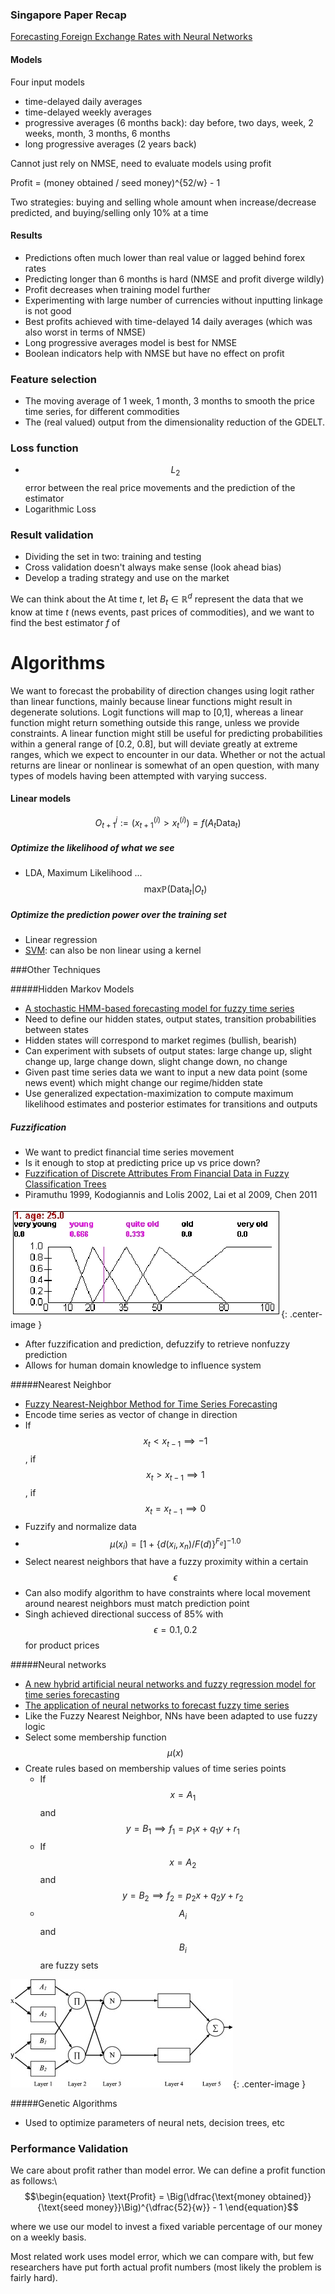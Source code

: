 ### Singapore Paper Recap

[Forecasting Foreign Exchange Rates with Neural Networks](http://liawww.epfl.ch/uploads/project_reports/report_282.pdf)

#### Models

Four input models

- time-delayed daily averages
- time-delayed weekly averages
- progressive averages (6 months back): day before, two days, week, 2 weeks, month, 3 months, 6 months
- long progressive averages (2 years back)

Cannot just rely on NMSE, need to evaluate models using profit

Profit = (money obtained / seed money)^{52/w} - 1

Two strategies: buying and selling whole amount when increase/decrease predicted, and buying/selling only 10% at a time

#### Results

- Predictions often much lower than real value or lagged behind forex rates
- Predicting longer than 6 months is hard (NMSE and profit diverge wildly)
- Profit decreases when training model further
- Experimenting with large number of currencies without inputting linkage is not good
- Best profits achieved with time-delayed 14 daily averages (which was also worst in terms of NMSE)
- Long progressive averages model is best for NMSE
- Boolean indicators help with NMSE but have no effect on profit




### Feature selection
- The moving average of 1 week, 1 month, 3 months to smooth the price time series, for different commodities
- The (real valued) output from the dimensionality reduction of the GDELT.

### Loss function
- $$L_2$$ error between the real price movements and the prediction of the estimator
- Logarithmic Loss

### Result validation
- Dividing the set in two: training and testing
- Cross validation doesn't always make sense (look ahead bias)
- Develop a trading strategy and use on the market

We can think about the 
At time $t$, let $B_t \in \mathbb{R}^d$ represent the data that we know at time $t$ (news events, past prices of commodities), and we want to find the best estimator $f$ of  

# Algorithms 

We want to forecast the probability of direction changes using logit rather than linear functions, mainly because linear functions might result in degenerate solutions. Logit functions will map to [0,1], whereas a linear function might return something outside this range, unless we provide constraints. A linear function might still be useful for predicting probabilities within a general range of [0.2, 0.8], but will deviate greatly at extreme ranges, which we expect to encounter in our data. Whether or not the actual returns are linear or nonlinear is somewhat of an open question, with many types of models having been attempted with varying success.


#### Linear models
$$O^j_{t+1} := (x_{t+1}^{(i)} > x_t^{(i)}) = f(A_t \text{Data}_t) $$

##### Optimize the likelihood of what we see

- LDA, Maximum Likelihood ... 
$$\text{max} \mathbb{P} (\text{Data}_t | O_t)$$

##### Optimize the prediction power over the training set
- Linear regression
- [SVM](http://www.researchgate.net/publication/4047521_SVM_based_models_for_predicting_foreign_currency_exchange_rates): can also be non linear using a kernel 
 

###Other Techniques

#####Hidden Markov Models

  - [A stochastic HMM-based forecasting model for fuzzy time series](http://www.ncbi.nlm.nih.gov/pubmed/20028637)
  - Need to define our hidden states, output states, transition probabilities between states
  - Hidden states will correspond to market regimes (bullish, bearish)
  - Can experiment with subsets of output states: large change up, slight change up, large change down, slight change down, no change
  - Given past time series data we want to input a new data point (some news event) which might change our regime/hidden state
  - Use generalized expectation-maximization to compute maximum likelihood estimates and posterior estimates for transitions and outputs
  

##### Fuzzification
- We want to predict financial time series movement
- Is it enough to stop at predicting price up vs price down?
- [Fuzzification of Discrete Attributes From Financial Data in Fuzzy Classification Trees](http://www.researchgate.net/publication/224599514_Fuzzification_of_Discrete_Attributes_From_Financial_Data_in_Fuzzy_Classification_Trees)
- Piramuthu 1999, Kodogiannis and Lolis 2002, Lai et al 2009, Chen 2011

![Fuzzification Example](/assets/fuzzification_example.jpg){: .center-image }

- After fuzzification and prediction, defuzzify to retrieve nonfuzzy prediction
- Allows for human domain knowledge to influence system

#####Nearest Neighbor
  - [Fuzzy Nearest-Neighbor Method for Time Series Forecasting](http://www.smartquant.com/references/TimeSeries/ts4.pdf)
  - Encode time series as vector of change in direction
  - If $$x_{t} < x_{t-1} \implies -1$$, if $$x_{t} > x_{t-1} \implies 1$$, if $$x_{t} = x_{t-1} \implies 0$$
  - Fuzzify and normalize data
  - $$\mu(x_{i}) = [1 + \{d(x_{i}, x_{n}) / F(d)\}^{F_{e}}]^{-1.0}$$
  - Select nearest neighbors that have a fuzzy proximity within a certain $$\epsilon$$
  - Can also modify algorithm to have constraints where local movement around nearest neighbors must match prediction point
  - Singh achieved directional success of 85% with $$\epsilon = 0.1, 0.2$$ for product prices
  
#####Neural networks
  - [A new hybrid artificial neural networks and fuzzy regression model for time series forecasting](http://www.sciencedirect.com/science/article/pii/S0165011407004678)
  - [The application of neural networks to forecast fuzzy time series](http://ac.els-cdn.com/S0378437105008460/1-s2.0-S0378437105008460-main.pdf?_tid=54ef9840-6af5-11e5-8504-00000aacb35f&acdnat=1444003943_6f86d2513d2e05a4b041fde877b5b9c7)
  - Like the Fuzzy Nearest Neighbor, NNs have been adapted to use fuzzy logic
  - Select some membership function $$\mu(x)$$
  - Create rules based on membership values of time series points
    - If $$x = A_{1} $$ and $$y = B_{1} \implies f_{1} = p_{1}x + q_{1}y + r_{1}$$
    - If $$x = A_{2}$$ and $$y = B_{2} \implies f_{2} = p_{2}x + q_{2}y + r_{2}$$
    - $$A_{i}$$ and $$B_{i}$$ are fuzzy sets
   
  ![Fuzzy Neural Net](/assets/fuzzy_neural_net.jpg){: .center-image }

#####Genetic Algorithms
  - Used to optimize parameters of neural nets, decision trees, etc


### Performance Validation

We care about profit rather than model error. We can define a profit function as follows:\\
$$\begin{equation}
\text{Profit} = \Big(\dfrac{\text{money obtained}}{\text{seed money}}\Big)^{\dfrac{52}{w}} - 1
\end{equation}$$

where we use our model to invest a fixed variable percentage of our money on a weekly basis.

Most related work uses model error, which we can compare with, but few researchers have put forth actual profit numbers (most likely the problem is fairly hard).


